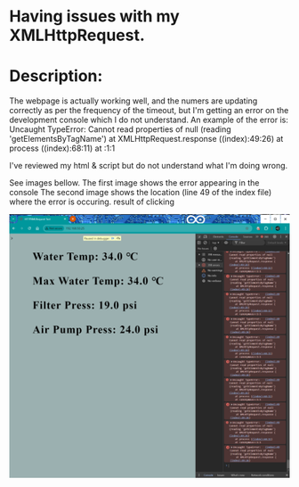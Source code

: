 # Having issues with my XMLHttpRequest.


# Description:
The webpage is actually working well, and the numers are updating correctly as per the frequency of the timeout, but I'm getting an error on the development console which I do not understand.
An example of the error is: 
Uncaught TypeError: Cannot read properties of null (reading 'getElementsByTagName') at XMLHttpRequest.response ((index):49:26) at process ((index):68:11) at <anonymous>:1:1

I've reviewed my html & script but do not understand what I'm doing wrong.

See images bellow.
The first image shows the error appearing in the console
The second image shows the location (line 49 of the index file) where the error is occuring.
result of clicking 

![Error1](https://github.com/AIoT-Consulting/AJAX_Example/blob/main/assets/Screenshot%20Errors_1.png)


